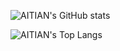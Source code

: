 ![AITIAN's GitHub stats](https://github-readme-stats.vercel.app/api?username=AITIAN-GH&theme=solarized-light&show_icons=true)

![AITIAN's Top Langs](https://github-readme-stats.vercel.app/api/top-langs/?username=AITIAN-GH&hide_progress=true)
